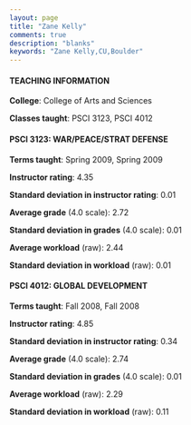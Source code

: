 ```yaml
---
layout: page
title: "Zane Kelly" 
comments: true
description: "blanks"
keywords: "Zane Kelly,CU,Boulder"
---
```

<head>
<script src="https://ajax.googleapis.com/ajax/libs/jquery/2.1.3/jquery.min.js"></script>
<script src="https://dl.dropboxusercontent.com/s/pc42nxpaw1ea4o9/highcharts.js?dl=0"></script>
<!-- <script src="../assets/js/highcharts.js"></script> -->
<style type="text/css">@font-face {
	font-family: "Bebas Neue";
	src: url(https://www.filehosting.org/file/details/544349/BebasNeue Regular.otf) format("opentype");
	}
	h1.Bebas { 
		font-family: "Bebas Neue", Verdana, Tahoma;
	}
</style>
</head>
	   
#### TEACHING INFORMATION

**College**: College of Arts and Sciences

**Classes taught**: PSCI 3123, PSCI 4012

#### PSCI 3123: WAR/PEACE/STRAT DEFENSE

**Terms taught**: Spring 2009, Spring 2009

**Instructor rating**: 4.35

**Standard deviation in instructor rating**: 0.01

**Average grade** (4.0 scale): 2.72

**Standard deviation in grades** (4.0 scale): 0.01

**Average workload** (raw): 2.44

**Standard deviation in workload** (raw): 0.01

#### PSCI 4012: GLOBAL DEVELOPMENT

**Terms taught**: Fall 2008, Fall 2008

**Instructor rating**: 4.85

**Standard deviation in instructor rating**: 0.34

**Average grade** (4.0 scale): 2.74

**Standard deviation in grades** (4.0 scale): 0.01

**Average workload** (raw): 2.29

**Standard deviation in workload** (raw): 0.11

